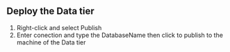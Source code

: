 ## Deploy the Data tier
1. Right-click and select Publish
2. Enter conection and type the DatabaseName then click to publish to the machine of the Data tier